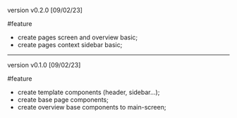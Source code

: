 version v0.2.0 [09/02/23]

#feature

- create pages screen and overview basic;
- create pages context sidebar basic;

---

version v0.1.0 [09/02/23]

#feature

- create template components (header, sidebar...);
- create base page components;
- create overview base components to main-screen;
